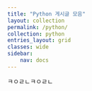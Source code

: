 ```yaml
---
title: "Python 게시글 모음"
layout: collection
permalink: /python/
collection: python
entries_layout: grid
classes: wide
sidebar:
    nav: docs
---
```

ㅋㅇㄹㄴㅋㅇㄹㄴ